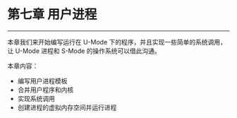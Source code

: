 # 第七章 用户进程

----

本章我们来开始编写运行在 U-Mode 下的程序，并且实现一些简单的系统调用，让 U-Mode 进程和 S-Mode 的操作系统可以借此沟通。

本章内容：

- 编写用户进程模板
- 合并用户程序和内核
- 实现系统调用
- 创建进程的虚拟内存空间并运行进程